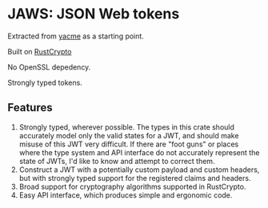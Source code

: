 # JAWS: JSON Web tokens

Extracted from [yacme](github.com/alexrudy/yacme) as a starting point.

Built on [RustCrypto](github.com/RustCrypto/)

No OpenSSL depedency.

Strongly typed tokens.

## Features

1. Strongly typed, wherever possible. The types in this crate should accurately
    model only the valid states for a JWT, and should make misuse of this JWT
    very difficult. If there are "foot guns" or places where the type system
    and API interface do not accurately represent the state of JWTs, I'd like
    to know and attempt to correct them.
2. Construct a JWT with a potentially custom payload and custom headers, but with
    strongly typed support for the registered claims and headers.
3. Broad support for cryptography algorithms supported in RustCrypto.
4. Easy API interface, which produces simple and ergonomic code.
